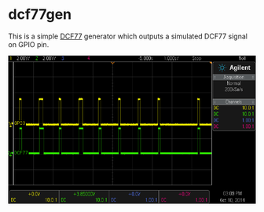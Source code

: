 # dcf77gen

This is a simple [DCF77](http://de.wikipedia.org/wiki/DCF77) generator which outputs a simulated DCF77 signal on GPIO pin.

![Example output](example.png)
